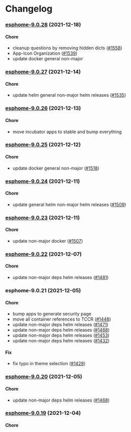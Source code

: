 # Changelog<br>


<a name="esphome-9.0.28"></a>
### [esphome-9.0.28](https://github.com/truecharts/apps/compare/esphome-9.0.27...esphome-9.0.28) (2021-12-18)

#### Chore

* cleanup questions by removing hidden dicts ([#1558](https://github.com/truecharts/apps/issues/1558))
* App-Icon Organization ([#1539](https://github.com/truecharts/apps/issues/1539))
* update docker general non-major



<a name="esphome-9.0.27"></a>
### [esphome-9.0.27](https://github.com/truecharts/apps/compare/esphome-9.0.26...esphome-9.0.27) (2021-12-14)

#### Chore

* update helm general non-major helm releases ([#1535](https://github.com/truecharts/apps/issues/1535))



<a name="esphome-9.0.26"></a>
### [esphome-9.0.26](https://github.com/truecharts/apps/compare/esphome-9.0.25...esphome-9.0.26) (2021-12-13)

#### Chore

* move incubator apps to stable and bump everything



<a name="esphome-9.0.25"></a>
### [esphome-9.0.25](https://github.com/truecharts/apps/compare/esphome-9.0.24...esphome-9.0.25) (2021-12-12)

#### Chore

* update docker general non-major ([#1518](https://github.com/truecharts/apps/issues/1518))



<a name="esphome-9.0.24"></a>
### [esphome-9.0.24](https://github.com/truecharts/apps/compare/esphome-9.0.23...esphome-9.0.24) (2021-12-11)

#### Chore

* update general helm non-major helm releases ([#1509](https://github.com/truecharts/apps/issues/1509))



<a name="esphome-9.0.23"></a>
### [esphome-9.0.23](https://github.com/truecharts/apps/compare/esphome-9.0.22...esphome-9.0.23) (2021-12-11)

#### Chore

* update non-major docker ([#1507](https://github.com/truecharts/apps/issues/1507))



<a name="esphome-9.0.22"></a>
### [esphome-9.0.22](https://github.com/truecharts/apps/compare/esphome-9.0.21...esphome-9.0.22) (2021-12-07)

#### Chore

* update non-major deps helm releases ([#1481](https://github.com/truecharts/apps/issues/1481))



<a name="esphome-9.0.21"></a>
### esphome-9.0.21 (2021-12-05)

#### Chore

* bump apps to generate security page
* move all container references to TCCR ([#1448](https://github.com/truecharts/apps/issues/1448))
* update non-major deps helm releases ([#1471](https://github.com/truecharts/apps/issues/1471))
* update non-major deps helm releases ([#1468](https://github.com/truecharts/apps/issues/1468))
* update non-major deps helm releases ([#1453](https://github.com/truecharts/apps/issues/1453))
* update non-major deps helm releases ([#1432](https://github.com/truecharts/apps/issues/1432))

#### Fix

* fix typo in theme selection ([#1428](https://github.com/truecharts/apps/issues/1428))



<a name="esphome-9.0.20"></a>
### [esphome-9.0.20](https://github.com/truecharts/apps/compare/esphome-9.0.19...esphome-9.0.20) (2021-12-05)

#### Chore

* update non-major deps helm releases ([#1468](https://github.com/truecharts/apps/issues/1468))



<a name="esphome-9.0.19"></a>
### [esphome-9.0.19](https://github.com/truecharts/apps/compare/esphome-9.0.18...esphome-9.0.19) (2021-12-04)

#### Chore
